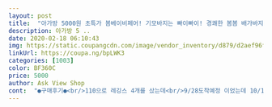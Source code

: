 ```yaml
---
layout: post 
title:  "아가방 5000원 초특가 봄베이비페어! 기모바지는 빠이빠이! 경쾌한 봄봄 배가바지! 기저귀라인 넘편해 무릎빵은 왜케 귀여워!" 
description: 아가방 5 ..
date: 2020-02-18 06:10:43 
img: https://static.coupangcdn.com/image/vendor_inventory/d879/d2aef96fc26f0e12a688607838b1c26ee322d431cd73e448bb3470ad863c.jpg 
linkUrl: https://coupa.ng/bpLWK3 
categories: [1003] 
color: BF360C 
price: 5000 
author: Ask View Shop 
cont:  "●구매후기●<br/>110으로 레깅스 4개를 샀는데<br/>9/28도착예정 이었는데 10/1배송옴<br/>길이가 다 달라요;;<br/>두께가 엄청 얇아요<br/>사이즈 상세표가 있으면 좋겠네요<br/>여름 레깅스처럼 다 비치네요<br/>이 가격에 이런 퀄리티 넘 만족합니다 잘 입겠어요<br/>" 
---
```

